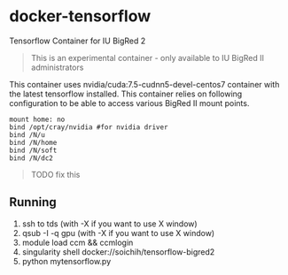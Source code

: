 # docker-tensorflow

Tensorflow Container for IU BigRed 2

> This is an experimental container - only available to IU BigRed II administrators

This container uses nvidia/cuda:7.5-cudnn5-devel-centos7 container with the latest tensorflow installed.  This container relies on following configuration to be able to access various BigRed II mount points.

```
mount home: no
bind /opt/cray/nvidia #for nvidia driver
bind /N/u
bind /N/home
bind /N/soft
bind /N/dc2
```
> TODO fix this

## Running

1. ssh to tds (with -X if you want to use X window)
2. qsub -I -q gpu (with -X if you want to use X window)
2. module load ccm && ccmlogin
3. singularity shell docker://soichih/tensorflow-bigred2
4. python mytensorflow.py


